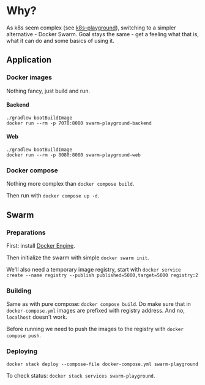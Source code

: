 # Why?

As k8s seem complex (see [k8s-playground](https://github.com/jacekbilski/k8s-playground)), switching to a simpler alternative - Docker Swarm. Goal stays the same - get a feeling what that is, what it can do and some basics of using it.

## Application

### Docker images

Nothing fancy, just build and run.

#### Backend

```shell
./gradlew bootBuildImage
docker run --rm -p 7070:8080 swarm-playground-backend
```

#### Web

```shell
./gradlew bootBuildImage
docker run --rm -p 8080:8080 swarm-playground-web
```

### Docker compose

Nothing more complex than `docker compose build`.

Then run with `docker compose up -d`.

## Swarm

### Preparations

First: install [Docker Engine](https://docs.docker.com/engine/install/).

Then initialize the swarm with simple `docker swarm init`.

We'll also need a temporary image registry, start with `docker service create --name registry --publish published=5000,target=5000 registry:2`

### Building

Same as with pure compose: `docker compose build`. Do make sure that in `docker-compose.yml` images are prefixed with registry address. And no, `localhost` doesn't work.

Before running we need to push the images to the registry with `docker compose push`.

### Deploying

`docker stack deploy --compose-file docker-compose.yml swarm-playground`

To check status: `docker stack services swarm-playground`.
